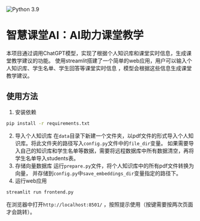 ![Python 3.9](https://img.shields.io/badge/python-3.9-green.svg)
# 智慧课堂AI：AI助力课堂教学
本项目通过调用ChatGPT模型，实现了根据个人知识库和课堂实时信息，生成课堂教学建议的功能。
使用streamlit搭建了一个简单的web应用，用户可以输入个人知识库、学生名单、学生回答等课堂实时信息 ，模型会根据这些信息生成课堂教学建议。

## 使用方法
1. 安装依赖
```bash
pip install -r requirements.txt
```
2. 导入个人知识库
在`data`目录下新建一个文件夹，以pdf文件的形式导入个人知识库。将此文件夹的路径写入`config.py`文件中的`file_dir`变量。
如果需要导入自己的知识库和学生名单等数据，需要将远程数据库中所有数据清空，再将学生名单导入students表。
3. 存储向量数据库
运行`prepare.py`文件，将个人知识库中的所有pdf文件转换为向量，
并存储到`config.py`中`save_embeddings_dir`变量指定的路径下。
4. 运行web应用
```bash
streamlit run frontend.py
```
在浏览器中打开`http://localhost:8501/` ，按照提示使用（按键需要按两次页面才会跳转）。
